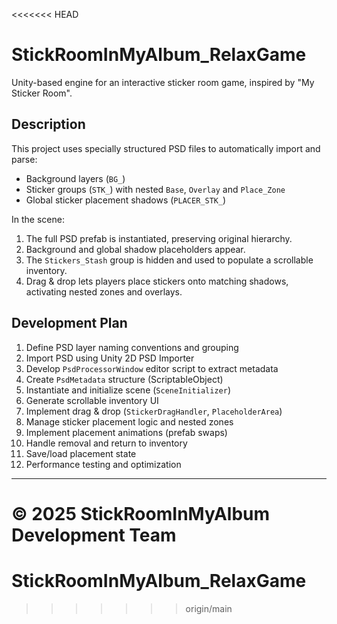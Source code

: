 <<<<<<< HEAD
# StickRoomInMyAlbum_RelaxGame

Unity-based engine for an interactive sticker room game, inspired by "My Sticker Room".

## Description
This project uses specially structured PSD files to automatically import and parse:
- Background layers (`BG_`)
- Sticker groups (`STK_`) with nested `Base`, `Overlay` and `Place_Zone`
- Global sticker placement shadows (`PLACER_STK_`)

In the scene:
1. The full PSD prefab is instantiated, preserving original hierarchy.
2. Background and global shadow placeholders appear.
3. The `Stickers_Stash` group is hidden and used to populate a scrollable inventory.
4. Drag & drop lets players place stickers onto matching shadows, activating nested zones and overlays.

## Development Plan
1. Define PSD layer naming conventions and grouping
2. Import PSD using Unity 2D PSD Importer
3. Develop `PsdProcessorWindow` editor script to extract metadata
4. Create `PsdMetadata` structure (ScriptableObject)
5. Instantiate and initialize scene (`SceneInitializer`)
6. Generate scrollable inventory UI
7. Implement drag & drop (`StickerDragHandler`, `PlaceholderArea`)
8. Manage sticker placement logic and nested zones
9. Implement placement animations (prefab swaps)
10. Handle removal and return to inventory
11. Save/load placement state
12. Performance testing and optimization

---

© 2025 StickRoomInMyAlbum Development Team
=======
# StickRoomInMyAlbum_RelaxGame
>>>>>>> origin/main
